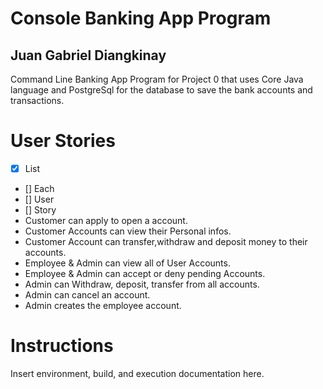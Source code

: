# Console Banking App Program
## Juan Gabriel Diangkinay
Command Line Banking App Program for Project 0 that uses Core Java language and PostgreSql for the database to 
save the bank accounts and transactions.

# User Stories
- [x] List
- [] Each
- [] User
- [] Story
- Customer can apply to open a account.
- Customer Accounts can view their Personal infos.
- Customer Account can transfer,withdraw and deposit money to their accounts.
- Employee & Admin can view all of User Accounts.
- Employee & Admin can accept or deny pending Accounts.
- Admin can Withdraw, deposit, transfer from all accounts.
- Admin can cancel an account.
- Admin creates the employee account.


# Instructions
Insert environment, build, and execution documentation here.